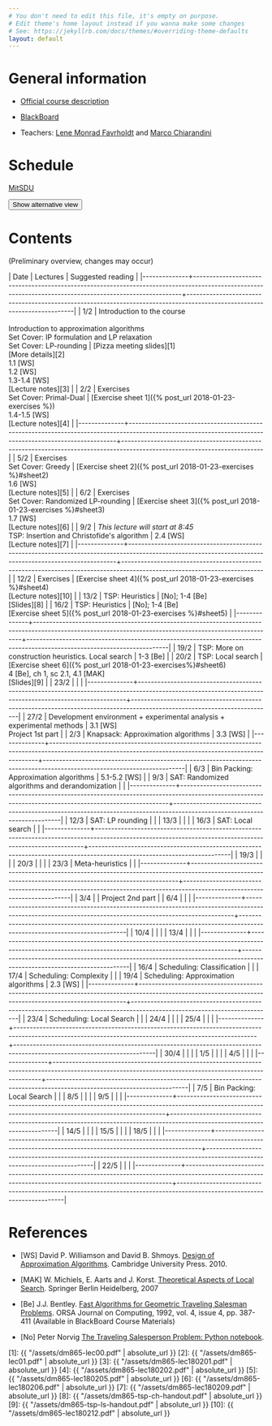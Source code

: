 ```yaml
---
# You don't need to edit this file, it's empty on purpose.
# Edit theme's home layout instead if you wanna make some changes
# See: https://jekyllrb.com/docs/themes/#overriding-theme-defaults
layout: default
---
```



# General information

- [Official course description](http://natfak.sdu.dk/laeseplan/kursusbeskrivelse.php?kursuskode=DM865&lang=en)

- [BlackBoard](https://e-learn.sdu.dk/webapps/blackboard/execute/courseMain?course_id=_386519_1)

- Teachers: [Lene Monrad Favrholdt](http://www.imada.sdu.dk/~lenem/) and [Marco Chiarandini](http://www.imada.sdu.dk/~marco)


# Schedule

<a href="https://mitsdu.sdu.dk/skema/activity/15020201/f18">MitSDU</a>

<button onclick="myFunction('Demo1')" class="w3-btn w3-cell w3-left-align">Show alternative view <i class="fa fa-caret-down"></i></button>
<div id="Demo1" class="w3-container w3-hide">

<div class="w3-responsive">
<div w3-include-html="./assets/timetable.html"></div>
<script>
w3.includeHTML();
</script>
</div>

</div>



# Contents 

(Preliminary overview, changes may occur)

| Date         | Lectures  	                                                                                                                                     | Suggested reading   	                                                                                            |
|--------------+--------------------------------------------------------------------------------------------------------------------------------------------------------+-------------------------------------------------------------------------------------------------------------------------|
| <!--L--> 1/2 | Introduction to the course<br><br> Introduction to approximation algorithms<br> Set Cover: IP formulation and LP relaxation<br> Set Cover: LP-rounding | [Pizza meeting slides][1]<br>[More details][2]<br> 1.1 [WS]<br> 1.2 [WS]<br> 1.3-1.4 [WS] <br> [Lecture notes][3]       |
| <!--L--> 2/2 | Exercises <br> Set Cover: Primal-Dual                                                                                                                  | [Exercise sheet 1]({% post_url 2018-01-23-exercises %})<br> 1.4-1.5 [WS] <br> [Lecture notes][4]                        |
|--------------+--------------------------------------------------------------------------------------------------------------------------------------------------------+-------------------------------------------------------------------------------------------------------------------------|
| <!--L--> 5/2 | Exercises  <br> Set Cover: Greedy                                                                                                                      | [Exercise sheet 2]({% post_url 2018-01-23-exercises %}#sheet2) <br> 1.6 [WS]  <br> [Lecture notes][5]                   |
| <!--L--> 6/2 | Exercises <br> Set Cover: Randomized LP-rounding                                                                                                       | [Exercise sheet 3]({% post_url 2018-01-23-exercises %}#sheet3) <br> 1.7 [WS]  <br> [Lecture notes][6]                   |
| <!--L--> 9/2 | *This lecture will start at 8:45* <br> TSP: Insertion and Christofide's algorithm                                                                      | 2.4 [WS] <br> [Lecture notes][7]                                                                                        |
|--------------+--------------------------------------------------------------------------------------------------------------------------------------------------------+-------------------------------------------------------------------------------------------------------------------------|
| 12/2         | Exercises                                                                                                                                              | [Exercise sheet 4]({% post_url 2018-01-23-exercises %}#sheet4)  <br> [Lecture notes][10]                                |
| 13/2         | TSP: Heuristics                                                                                                                                        | [No]; 1-4 [Be]<br> [Slides][8]                                                                                          |
| 16/2         | TSP: Heuristics                                                                                                                                        | [No]; 1-4 [Be] <br> [Exercise sheet 5]({% post_url 2018-01-23-exercises %}#sheet5)                                      |
|--------------+--------------------------------------------------------------------------------------------------------------------------------------------------------+-------------------------------------------------------------------------------------------------------------------------|
| 19/2         | TSP: More on construction heuristics. Local search                                                                                                     | 1-3 [Be]                                                                                                                |
| 20/2         | TSP: Local search                                                                                                                                      | [Exercise sheet 6]({% post_url 2018-01-23-exercises%}#sheet6) <br>4 [Be], ch 1, sc 2.1, 4.1 [MAK] <br> [Slides][9]      |
| 23/2         |                                                                                                                                                        |                                                                                                                         |
|--------------+--------------------------------------------------------------------------------------------------------------------------------------------------------+-------------------------------------------------------------------------------------------------------------------------|
| 27/2         | Development environment + experimental analysis + experimental methods                                                                                 | 3.1 [WS] <br> Project 1st part                                                                                          |
| 2/3          | Knapsack: Approximation algorithms                                                                                                                     | 3.3 [WS]                                                                                                                |
|--------------+--------------------------------------------------------------------------------------------------------------------------------------------------------+-------------------------------------------------------------------------------------------------------------------------|
| 6/3          | Bin Packing: Approximation algorithms                                                                                                                  | 5.1-5.2 [WS]                                                                                                            |
| 9/3          | SAT: Randomized algorithms and derandomization                                                                                                         |                                                                                                                         |
|--------------+--------------------------------------------------------------------------------------------------------------------------------------------------------+-------------------------------------------------------------------------------------------------------------------------|
| 12/3         | SAT: LP rounding                                                                                                                                       |                                                                                                                         |
| 13/3         |                                                                                                                                                        |                                                                                                                         |
| 16/3         | SAT: Local search                                                                                                                                      |                                                                                                                         |
|--------------+--------------------------------------------------------------------------------------------------------------------------------------------------------+-------------------------------------------------------------------------------------------------------------------------|
| 19/3         |                                                                                                                                                        |                                                                                                                         |
| 20/3         | <!--- M --->                                                                                                                                           |                                                                                                                         |
| 23/3         | Meta-heuristics                                                                                                                                        |                                                                                                                         |
|--------------+--------------------------------------------------------------------------------------------------------------------------------------------------------+-------------------------------------------------------------------------------------------------------------------------|
| 3/4          |                                                                                                                                                        | Project 2nd part                                                                                                        |
| 6/4          |                                                                                                                                                        |                                                                                                                         |
|--------------+--------------------------------------------------------------------------------------------------------------------------------------------------------+-------------------------------------------------------------------------------------------------------------------------|
| 10/4         |                                                                                                                                                        |                                                                                                                         |
| 13/4         |                                                                                                                                                        |                                                                                                                         |
|--------------+--------------------------------------------------------------------------------------------------------------------------------------------------------+-------------------------------------------------------------------------------------------------------------------------|
| 16/4         | Scheduling: Classification                                                                                                                             |                                                                                                                         |
| 17/4         | Scheduling: Complexity                                                                                                                                 |                                                                                                                         |
| 19/4         | Scheduling: Approximation algorithms                                                                                                                   | 2.3 [WS]                                                                                                                |
|--------------+--------------------------------------------------------------------------------------------------------------------------------------------------------+-------------------------------------------------------------------------------------------------------------------------|
| 23/4         | Scheduling: Local Search                                                                                                                               |                                                                                                                         |
| 24/4         |                                                                                                                                                        |                                                                                                                         |
| 25/4         |                                                                                                                                                        |                                                                                                                         |
|--------------+--------------------------------------------------------------------------------------------------------------------------------------------------------+-------------------------------------------------------------------------------------------------------------------------|
| 30/4         |                                                                                                                                                        |                                                                                                                         |
| 1/5          |                                                                                                                                                        |                                                                                                                         |
| 4/5          |                                                                                                                                                        |                                                                                                                         |
|--------------+--------------------------------------------------------------------------------------------------------------------------------------------------------+-------------------------------------------------------------------------------------------------------------------------|
| 7/5          | Bin Packing: Local Search                                                                                                                              |                                                                                                                         |
| 8/5          |                                                                                                                                                        |                                                                                                                         |
| 9/5          |                                                                                                                                                        |                                                                                                                         |
|--------------+--------------------------------------------------------------------------------------------------------------------------------------------------------+-------------------------------------------------------------------------------------------------------------------------|
| 14/5         |                                                                                                                                                        |                                                                                                                         |
| 15/5         |                                                                                                                                                        |                                                                                                                         |
| 18/5         |                                                                                                                                                        |                                                                                                                         |
|--------------+--------------------------------------------------------------------------------------------------------------------------------------------------------+-------------------------------------------------------------------------------------------------------------------------|
| 22/5         |                                                                                                                                                        |                                                                                                                         |
|--------------+--------------------------------------------------------------------------------------------------------------------------------------------------------+-------------------------------------------------------------------------------------------------------------------------|





# References 

- [WS] David P. Williamson and David
  B. Shmoys. [Design of Approximation Algorithms](http://www.designofapproxalgs.com/). Cambridge
  University Press. 2010.

- [MAK] W. Michiels, E. Aarts and J. Korst. [Theoretical Aspects of Local Search](http://dx.doi.org/10.1007/978-3-540-35854-1). Springer Berlin Heidelberg, 2007

- [Be]
  J.J. Bentley. [Fast Algorithms for Geometric Traveling Salesman Problems](http://dx.doi.org/10.1287/ijoc.4.4.387). ORSA
  Journal on Computing, 1992, vol. 4, issue 4, pp. 387-411 (Available in
  BlackBoard Course Materials)

- [No] Peter Norvig [The Traveling Salesperson Problem: Python notebook](http://nbviewer.jupyter.org/url/norvig.com/ipython/TSP.ipynb).



[1]: {{ "/assets/dm865-lec00.pdf" | absolute_url }}
[2]: {{ "/assets/dm865-lec01.pdf" | absolute_url }}
[3]: {{ "/assets/dm865-lec180201.pdf" | absolute_url }}
[4]: {{ "/assets/dm865-lec180202.pdf" | absolute_url }}
[5]: {{ "/assets/dm865-lec180205.pdf" | absolute_url }}
[6]: {{ "/assets/dm865-lec180206.pdf" | absolute_url }}
[7]: {{ "/assets/dm865-lec180209.pdf" | absolute_url }}
[8]: {{ "/assets/dm865-tsp-ch-handout.pdf" | absolute_url }}
[9]: {{ "/assets/dm865-tsp-ls-handout.pdf" | absolute_url }}
[10]: {{ "/assets/dm865-lec180212.pdf" | absolute_url }}
